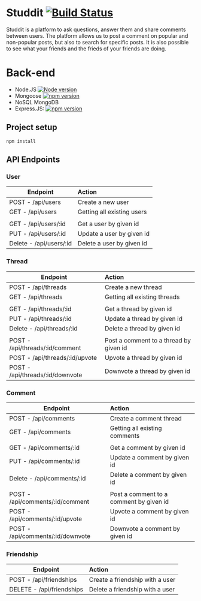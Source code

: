 # Studdit   [![Build Status](https://travis-ci.com/LucJoostenNL/Studdit.svg?branch=master)](https://travis-ci.com/LucJoostenNL/Studdit)
Studdit is a platform to ask questions, answer them and share comments between users. The platform allows us to post a comment on popular and non-popular posts, but also to search for specific posts. It is also possible to see what your friends and the frieds of your friends are doing.

# Back-end 
* Node.JS   [![Node version](https://img.shields.io/badge/Node.js-10.15.3-green)](https://img.shields.io/badge/Node.js-10.15.3-green)
* Mongoose  [![npm version](https://badge.fury.io/js/mongoose.svg)](https://badge.fury.io/js/mongoose)
* NoSQL MongoDB 
* Express.JS:   [![npm version](https://badge.fury.io/js/express.svg)](https://badge.fury.io/js/express)


## Project setup
```
npm install
```

## API Endpoints

### User
| Endpoint | Action|
| ------------- |:-------------|
| POST - /api/users   | Create a new user |
| GET - /api/users   | Getting all existing users      |
|          |               |
| GET - /api/users/:id  | Get a user by given id |
| PUT - /api/users/:id   | Update a user by given id      |
| Delete - /api/users/:id     | Delete a user by given id      |

### Thread

| Endpoint | Action|
| ------------- |:-------------|
| POST - /api/threads   | Create a new thread |
| GET - /api/threads   | Getting all existing threads      |
|          |               |
| GET - /api/threads/:id  | Get a thread by given id |
| PUT - /api/threads/:id   | Update a thread by given id      |
| Delete - /api/threads/:id     | Delete a thread by given id      |
|          |               |
| POST - /api/threads/:id/comment  | Post a comment to a thread by given id |
| POST - /api/threads/:id/upvote   | Upvote a thread by given id      |
| POST - /api/threads/:id/downvote     | Downvote a thread by given id      |

### Comment

| Endpoint | Action|
| ------------- |:-------------|
| POST - /api/comments   | Create a comment thread |
| GET - /api/comments   | Getting all existing comments      |
|          |               |
| GET - /api/comments/:id  | Get a comment by given id |
| PUT - /api/comments/:id   | Update a comment by given id      |
| Delete - /api/comments/:id     | Delete a comment by given id      |
|          |               |
| POST - /api/comments/:id/comment  | Post a comment to a comment by given id |
| POST - /api/comments/:id/upvote   | Upvote a comment by given id      |
| POST - /api/comments/:id/downvote     | Downvote a comment by given id      |

### Friendship

| Endpoint | Action|
| ------------- |:-------------|
| POST - /api/friendships   | Create a friendship with a user |
| DELETE - /api/friendships   | Delete a friendship with a user      |
